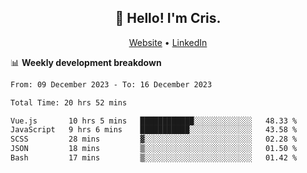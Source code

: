 
<h2 align="center">👋 Hello! I'm Cris.</h2>
<p align="center">
  <a href="https://www.criscunas.dev">Website</a> •
  <a href="https://www.linkedin.com/in/cristophercunas/">LinkedIn</a> 
</p>


📊 **Weekly development breakdown**
<!--START_SECTION:waka-->

```txt
From: 09 December 2023 - To: 16 December 2023

Total Time: 20 hrs 52 mins

Vue.js       10 hrs 5 mins   ████████████░░░░░░░░░░░░░   48.33 %
JavaScript   9 hrs 6 mins    ███████████░░░░░░░░░░░░░░   43.58 %
SCSS         28 mins         ▓░░░░░░░░░░░░░░░░░░░░░░░░   02.28 %
JSON         18 mins         ▒░░░░░░░░░░░░░░░░░░░░░░░░   01.50 %
Bash         17 mins         ▒░░░░░░░░░░░░░░░░░░░░░░░░   01.42 %
```

<!--END_SECTION:waka-->
